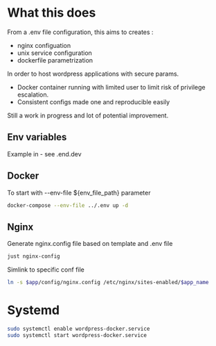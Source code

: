 # What this does

From a .env file configuration, this aims to creates : 
- nginx configuation
- unix service configuration
- dockerfile parametrization

In order to host wordpress applications with secure params.
- Docker container running with limited user to limit risk of privilege escalation.
- Consistent configs made one and reproducible easily

Still a work in progress and lot of potential improvement.


## Env variables

Example in - see .end.dev

## Docker

To start with --env-file ${env_file_path} parameter

```bash
docker-compose --env-file ../.env up -d

```

## Nginx

Generate nginx.config file based on template and .env file

```bash
just nginx-config
```
Simlink to specific conf file
```bash
ln -s $app/config/nginx.config /etc/nginx/sites-enabled/$app_name
```

# Systemd 

```bash
sudo systemctl enable wordpress-docker.service
sudo systemctl start wordpress-docker.service
```


